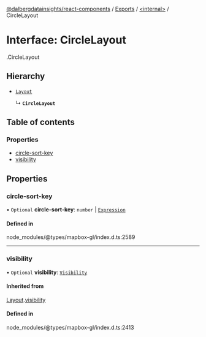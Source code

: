 [@dalbergdatainsights/react-components](../README.md) / [Exports](../modules.md) / [<internal\>](../modules/internal_.md) / CircleLayout

# Interface: CircleLayout

[<internal>](../modules/internal_.md).CircleLayout

## Hierarchy

- [`Layout`](internal_.Layout.md)

  ↳ **`CircleLayout`**

## Table of contents

### Properties

- [circle-sort-key](internal_.CircleLayout.md#circle-sort-key)
- [visibility](internal_.CircleLayout.md#visibility)

## Properties

### circle-sort-key

• `Optional` **circle-sort-key**: `number` \| [`Expression`](../modules/internal_.md#expression)

#### Defined in

node_modules/@types/mapbox-gl/index.d.ts:2589

___

### visibility

• `Optional` **visibility**: [`Visibility`](../modules/internal_.md#visibility-1)

#### Inherited from

[Layout](internal_.Layout.md).[visibility](internal_.Layout.md#visibility)

#### Defined in

node_modules/@types/mapbox-gl/index.d.ts:2413
